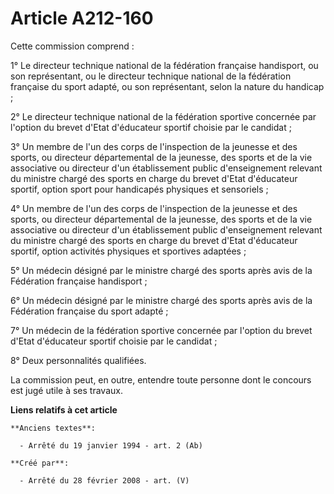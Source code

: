 # Article A212-160

Cette commission comprend :

1° Le directeur technique national de la fédération française handisport, ou son représentant, ou le directeur technique
national de la fédération française du sport adapté, ou son représentant, selon la nature du handicap ;

2° Le directeur technique national de la fédération sportive concernée par l'option du brevet d'Etat d'éducateur sportif
choisie par le candidat ;

3° Un membre de l'un des corps de l'inspection de la jeunesse et des sports, ou directeur départemental de la jeunesse, des
sports et de la vie associative ou directeur d'un établissement public d'enseignement relevant du ministre chargé des sports
en charge du brevet d'Etat d'éducateur sportif, option sport pour handicapés physiques et sensoriels ;

4° Un membre de l'un des corps de l'inspection de la jeunesse et des sports, ou directeur départemental de la jeunesse, des
sports et de la vie associative ou directeur d'un établissement public d'enseignement relevant du ministre chargé des sports
en charge du brevet d'Etat d'éducateur sportif, option activités physiques et sportives adaptées ;

5° Un médecin désigné par le ministre chargé des sports après avis de la Fédération française handisport ;

6° Un médecin désigné par le ministre chargé des sports après avis de la Fédération française du sport adapté ;

7° Un médecin de la fédération sportive concernée par l'option du brevet d'Etat d'éducateur sportif choisie par le candidat ;

8° Deux personnalités qualifiées.

La commission peut, en outre, entendre toute personne dont le concours est jugé utile à ses travaux.

**Liens relatifs à cet article**

	**Anciens textes**:

	  - Arrêté du 19 janvier 1994 - art. 2 (Ab)

	**Créé par**:

	  - Arrêté du 28 février 2008 - art. (V)
